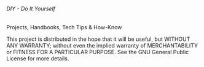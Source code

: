 ###### DIY - Do It Yourself

Projects, Handbooks, Tech Tips & How-Know

This project is distributed in the hope that it will be useful, but WITHOUT ANY WARRANTY; without even the implied warranty of MERCHANTABILITY or FITNESS FOR A PARTICULAR PURPOSE. See the GNU General Public License for more details.
